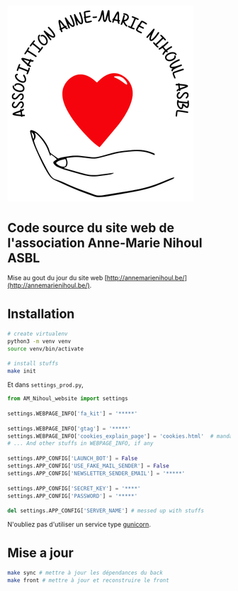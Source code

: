 ![](./AM_Nihoul_website/assets/images/logo.svg)

# Code source du site web de l'association Anne-Marie Nihoul ASBL

Mise au gout du jour du site web [http://annemarienihoul.be/](http://annemarienihoul.be/).

# Installation

```bash
# create virtualenv
python3 -m venv venv
source venv/bin/activate

# install stuffs
make init
```

Et dans `settings_prod.py`,

```python
from AM_Nihoul_website import settings

settings.WEBPAGE_INFO['fa_kit'] = '*****'

settings.WEBPAGE_INFO['gtag'] = '*****'
settings.WEBPAGE_INFO['cookies_explain_page'] = 'cookies.html'  # mandatory if gtag is set
# ... And other stuffs in WEBPAGE_INFO, if any

settings.APP_CONFIG['LAUNCH_BOT'] = False
settings.APP_CONFIG['USE_FAKE_MAIL_SENDER'] = False
settings.APP_CONFIG['NEWSLETTER_SENDER_EMAIL'] = '*****'

settings.APP_CONFIG['SECRET_KEY'] = '****'
settings.APP_CONFIG['PASSWORD'] = '*****'

del settings.APP_CONFIG['SERVER_NAME'] # messed up with stuffs
```

N'oubliez pas d'utiliser un service type [gunicorn](https://gunicorn.org/).

# Mise a jour

```bash
make sync # mettre à jour les dépendances du back
make front # mettre à jour et reconstruire le front
```